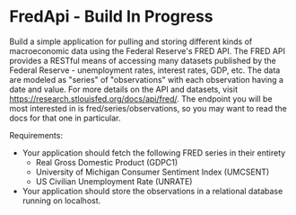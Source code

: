# FredApi - Build In Progress

Build a simple application for pulling and storing different kinds of macroeconomic data using the Federal Reserve's FRED API.  The FRED API provides a RESTful means of accessing many datasets published by the Federal Reserve - unemployment rates, interest rates, GDP, etc.  The data are modeled as "series" of "observations" with each observation having a date and value.  For more details on the API and datasets, visit https://research.stlouisfed.org/docs/api/fred/.  The endpoint you will be most interested in is fred/series/observations, so you may want to read the docs for that one in particular. 

Requirements:
- Your application should fetch the following FRED series in their entirety
    - Real Gross Domestic Product (GDPC1)
    - University of Michigan Consumer Sentiment Index (UMCSENT)
    - US Civilian Unemployment Rate (UNRATE)
- Your application should store the observations in a relational database running on localhost.
